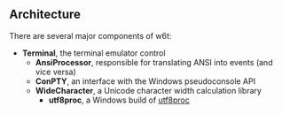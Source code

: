 ## Architecture
There are several major components of w6t:
- **Terminal**, the terminal emulator control
  - **AnsiProcessor**, responsible for translating ANSI into events (and vice versa)
  - **ConPTY**, an interface with the Windows pseudoconsole API
  - **WideCharacter**, a Unicode character width calculation library
    - **utf8proc**, a Windows build of [utf8proc](https://github.com/JuliaStrings/utf8proc)
